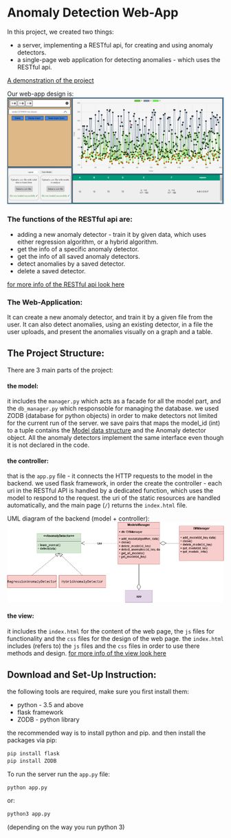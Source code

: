 # Anomaly Detection Web-App

In this project, we created two things: 
- a server, implementing a RESTful api, for creating and using anomaly detectors.
- a single-page web application for detecting anomalies - which uses the RESTful api.

[A demonstration of the project](https://youtu.be/mI9jX1b5J1I)

Our web-app design is:
![web-app-view](readme-resources/web-app.png?raw=TRUE "web-app")


### The functions of the RESTful api are:
- adding a new anomaly detector - train it by given data, which uses either regression algorithm, or a hybrid algorithm.
- get the info of a specific anomaly detector.
- get the info of all saved anomaly detectors.
- detect anomalies by a saved detector.
- delete a saved detector.

[for more info of the RESTful api look here](RESTful-api.md)

### The Web-Application:
It can create a new anomaly detector, and train it by a given file from the user.
It can also detect anomalies, using an existing detector, in a file the user uploads, and present the anomalies visually on a graph and a table.

## The Project Structure:
There are 3 main parts of the project:
#### the model:
it includes the `manager.py` which acts as a facade for all the model part, and the `db_manager.py` which responsoble for managing the database.
we used ZODB (database for python objects) in order to make detectors not limited for the current run of the server. we save pairs that maps the model_id (int) to a tuple contains the [Model data structure](RESTful-api.md#model-structure) and the Anomaly detector object.
All the anomaly detectors implement the same interface even though it is not declared in the code.
#### the controller:
that is the `app.py` file - it connects the HTTP requests to the model in the backend.
we used flask framework, in order the create the controller - each uri in the RESTful API is handled by a dedicated function, which uses the model to respond to the request.
the uri of the static resources are handled automatically, and the main page (`/`) returns the `index.html` file.

UML diagram of the backend (model + controller):
![web-app-view](readme-resources/backend.png?raw=TRUE "web-app")

#### the view:
it includes the `index.html` for the content of the web page, the `js` files for functionality and the `css` files for the design of the web page.
the `index.html` includes (refers to) the `js` files and the `css` files in order to use there methods and design.
[for more info of the view look here](View.md)




## Download and Set-Up Instruction:
the following tools are required, make sure you first install them:
- python - 3.5 and above
- flask framework
- ZODB - python library

the recommended way is to install python and pip. and then install the packages via pip:
```sh
pip install flask
pip install ZODB
```



To run the server run the `app.py` file:
```sh
python app.py
```
or: 
```sh 
python3 app.py
```
(depending on the way you run python 3)
